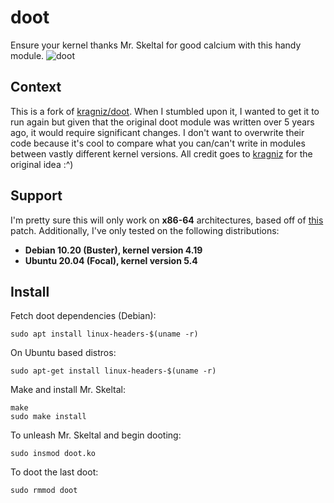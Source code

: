 doot
====

Ensure your kernel thanks Mr. Skeltal for good calcium with this handy module.
![doot](doot.png)

Context
-------
This is a fork of [kragniz/doot](https://github.com/kragniz/doot).
When I stumbled upon it, I wanted to get it to run again but given that
the original doot module was written over 5 years ago, it would require
significant changes. I don't want to overwrite their code because it's
cool to compare what you can/can't write in modules between vastly different
kernel versions. All credit goes to [kragniz](https://github.com/kragniz)
for the original idea :^)

Support
-------
I'm pretty sure this will only work on **x86-64** architectures, based off of [this](https://lwn.net/Articles/750536/)
patch. Additionally, I've only tested on the following distributions:
- **Debian 10.20 (Buster), kernel version 4.19**
- **Ubuntu 20.04 (Focal), kernel version 5.4**

Install
-------

Fetch doot dependencies (Debian):

    sudo apt install linux-headers-$(uname -r)

On Ubuntu based distros:

    sudo apt-get install linux-headers-$(uname -r)

Make and install Mr. Skeltal:

    make
    sudo make install

To unleash Mr. Skeltal and begin dooting:

    sudo insmod doot.ko

To doot the last doot:

    sudo rmmod doot
